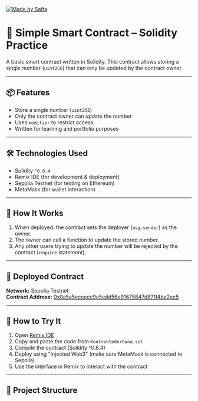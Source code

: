 [![Made by Safta](https://img.shields.io/badge/Made%20by-Safta-blue)](https://github.com/nasdthestudent)

# 🧮 Simple Smart Contract – Solidity Practice

A basic smart contract written in Solidity. This contract allows storing a single number (`uint256`) that can only be updated by the contract owner.

---

## 📦 Features

- Store a single number (`uint256`)
- Only the contract owner can update the number
- Uses `modifier` to restrict access
- Written for learning and portfolio purposes

---

## 🛠️ Technologies Used

- Solidity `^0.8.4`
- Remix IDE (for development & deployment)
- Sepolia Testnet (for testing on Ethereum)
- MetaMask (for wallet interaction)

---

## 🚀 How It Works

1. When deployed, the contract sets the deployer (`msg.sender`) as the owner.
2. The owner can call a function to update the stored number.
3. Any other users trying to update the number will be rejected by the contract (`require` statement).

---

## 🔗 Deployed Contract

**Network:** Sepolia Testnet  
**Contract Address:** [0x0a5a5eceecc9e5edd56e91675847d871f4ba2ec5](https://sepolia.etherscan.io/address/0x0a5a5ececec9e5edd56e916758478d17f4ba2ec5)


---

## 🧪 How to Try It

1. Open [Remix IDE](https://remix.ethereum.org/)
2. Copy and paste the code from `KontrakSederhana.sol`
3. Compile the contract (Solidity ^0.8.4)
4. Deploy using "Injected Web3" (make sure MetaMask is connected to Sepolia)
5. Use the interface in Remix to interact with the contract

---

## 📁 Project Structure